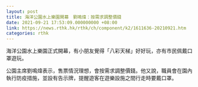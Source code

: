 ```yaml
---
layout: post
title: 海洋公園水上樂園開幕　劉鳴煒：按需求調整價錢
date: 2021-09-21 17:53:09.000000000 +08:00
link: https://news.rthk.hk/rthk/ch/component/k2/1611636-20210921.htm
categories: rthk
---
```


海洋公園水上樂園正式開幕，有小朋友覺得「八彩天梯」好好玩，亦有市民佩戴口罩遊玩。

公園主席劉鳴煒表示，售票情況理想，會按需求調整價錢。他又說，職員會在園內執行防疫措施，並設有告示牌，提醒遊客在遊樂設施之間行走時要戴口罩。
